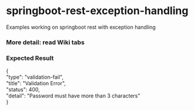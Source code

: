 # springboot-rest-exception-handling
Examples working on springboot rest with exception handling
### More detail: read Wiki tabs
### Expected Result
{<br/>
    "type": "validation-fail", <br/>
    "title": "Validation Error",<br/>
    "status": 400, <br/>
    "detail": "Password must have more than 3 characters"<br/>
}
